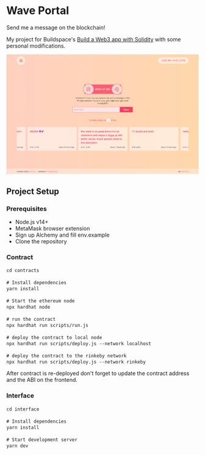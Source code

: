 # Wave Portal

Send me a message on the blockchain!

My project for Buildspace's [Build a Web3 app with Solidity](https://buildspace.so/p/build-solidity-web3-app) with some personal modifications.

![Page Screenshot](./screenshot.png)

## Project Setup

### Prerequisites

- Node.js v14+
- MetaMask browser extension
- Sign up Alchemy and fill env.example
- Clone the repository

### Contract

```shell
cd contracts

# Install dependencies
yarn install

# Start the ethereum node
npx hardhat node

# run the contract
npx hardhat run scripts/run.js

# deploy the contract to local node
npx hardhat run scripts/deploy.js --network localhost

# deploy the contract to the rinkeby network
npx hardhat run scripts/deploy.js --network rinkeby
```

After contract is re-deployed don't forget to update the contract address and the ABI on the frontend.

### Interface

```shell
cd interface

# Install dependencies
yarn install

# Start development server
yarn dev
```
